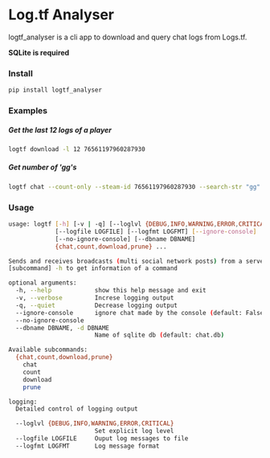 # Log.tf Analyser

logtf_analyser is a cli app to download and query chat logs from Logs.tf.

**SQLite is required**

### Install

```bash
pip install logtf_analyser
```

### Examples
##### Get the last 12 logs of a player
```bash
logtf download -l 12 76561197960287930
```

##### Get number of 'gg's
```bash
logtf chat --count-only --steam-id 76561197960287930 --search-str "gg"
```

### Usage
```bash
usage: logtf [-h] [-v | -q] [--loglvl {DEBUG,INFO,WARNING,ERROR,CRITICAL}]
             [--logfile LOGFILE] [--logfmt LOGFMT] [--ignore-console]
             [--no-ignore-console] [--dbname DBNAME]
             {chat,count,download,prune} ...

Sends and receives broadcasts (multi social network posts) from a server. Use
[subcommand] -h to get information of a command

optional arguments:
  -h, --help            show this help message and exit
  -v, --verbose         Increse logging output
  -q, --quiet           Decrease logging output
  --ignore-console      ignore chat made by the console (default: False)
  --no-ignore-console
  --dbname DBNAME, -d DBNAME
                        Name of sqlite db (default: chat.db)

Available subcommands:
  {chat,count,download,prune}
    chat
    count
    download
    prune

logging:
  Detailed control of logging output

  --loglvl {DEBUG,INFO,WARNING,ERROR,CRITICAL}
                        Set explicit log level
  --logfile LOGFILE     Ouput log messages to file
  --logfmt LOGFMT       Log message format

```
